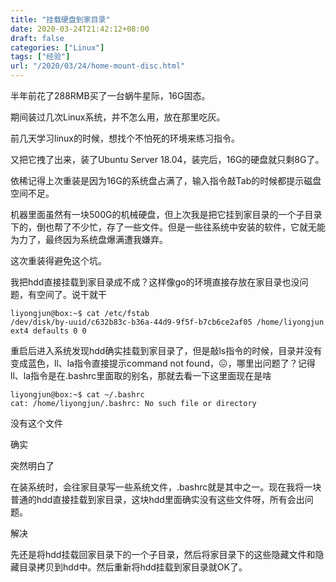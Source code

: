 ```yaml
---
title: "挂载硬盘到家目录"
date: 2020-03-24T21:42:12+08:00
draft: false
categories: ["Linux"]
tags: ["经验"]
url: "/2020/03/24/home-mount-disc.html"
---
```


半年前花了288RMB买了一台蜗牛星际，16G固态。

期间装过几次Linux系统，并不怎么用，放在那里吃灰。

前几天学习linux的时候，想找个不怕死的环境来练习指令。

又把它拽了出来，装了Ubuntu Server 18.04，装完后，16G的硬盘就只剩8G了。

依稀记得上次重装是因为16G的系统盘占满了，输入指令敲Tab的时候都提示磁盘空间不足。

机器里面虽然有一块500G的机械硬盘，但上次我是把它挂到家目录的一个子目录下的，倒也帮了不少忙，存了一些文件。但是一些往系统中安装的软件，它就无能为力了，最终因为系统盘爆满遭我嫌弃。

这次重装得避免这个坑。

我把hdd直接挂载到家目录成不成？这样像go的环境直接存放在家目录也没问题，有空间了。说干就干

```shell
liyongjun@box:~$ cat /etc/fstab
/dev/disk/by-uuid/c632b83c-b36a-44d9-9f5f-b7cb6ce2af05 /home/liyongjun ext4 defaults 0 0
```

重启后进入系统发现hdd确实挂载到家目录了，但是敲ls指令的时候，目录并没有变成蓝色，ll、la指令直接提示command not found，😖，哪里出问题了？记得ll、la指令是在.bashrc里面取的别名，那就去看一下这里面现在是啥

```
liyongjun@box:~$ cat ~/.bashrc
cat: /home/liyongjun/.bashrc: No such file or directory
```

没有这个文件

确实

突然明白了

在装系统时，会往家目录写一些系统文件，.bashrc就是其中之一。现在我将一块普通的hdd直接挂载到家目录，这块hdd里面确实没有这些文件呀，所有会出问题。

解决

先还是将hdd挂载回家目录下的一个子目录，然后将家目录下的这些隐藏文件和隐藏目录拷贝到hdd中。然后重新将hdd挂载到家目录就OK了。